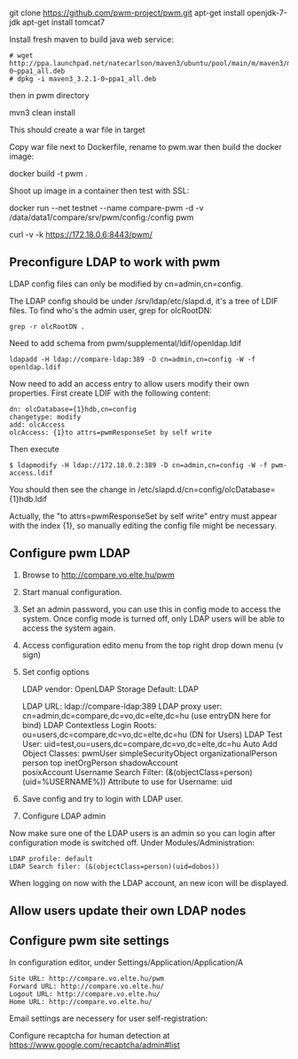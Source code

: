 git clone https://github.com/pwm-project/pwm.git
apt-get install openjdk-7-jdk
apt-get install tomcat7


Install fresh maven to build java web service:

	# wget http://ppa.launchpad.net/natecarlson/maven3/ubuntu/pool/main/m/maven3/maven3_3.2.1-0~ppa1_all.deb
	# dpkg -i maven3_3.2.1-0~ppa1_all.deb

then in pwm directory

mvn3 clean install

This should create a war file in target

Copy war file next to Dockerfile, rename to pwm.war then build the docker image:

docker build -t pwm .

Shoot up image in a container then test with SSL:

 docker run --net testnet --name compare-pwm -d -v /data/data1/compare/srv/pwm/config:/config pwm

 curl -v -k https://172.18.0.6:8443/pwm/
 
## Preconfigure LDAP to work with pwm

LDAP config files can only be modified by cn=admin,cn=config.

The LDAP config should be under /srv/ldap/etc/slapd.d, it's a tree of LDIF files. To find who's the admin user, grep for olcRootDN:

	grep -r olcRootDN .

Need to add schema from pwm/supplemental/ldif/openldap.ldif

	ldapadd -H ldap://compare-ldap:389 -D cn=admin,cn=config -W -f openldap.ldif

Now need to add an access entry to allow users modify their own properties. First create LDIF with the following content:

	dn: olcDatabase={1}hdb,cn=config
	changetype: modify
	add: olcAccess
	olcAccess: {1}to attrs=pwmResponseSet by self write

Then execute

	$ ldapmodify -H ldap://172.18.0.2:389 -D cn=admin,cn=config -W -f pwm-access.ldif
	
You should then see the change in /etc/slapd.d/cn=config/olcDatabase=\{1\}hdb.ldif

Actually, the "to attrs=pwmResponseSet by self write" entry must appear with the index {1}, so manually editing the config file might be necessary.
 
## Configure pwm LDAP

1. Browse to http://compare.vo.elte.hu/pwm
2. Start manual configuration.
3. Set an admin password, you can use this in config mode to access the system. Once config mode is turned off, only LDAP users will be able to access the system again.
4. Access configuration edito menu from the top right drop down menu (v sign)
5. Set config options

	LDAP vendor: OpenLDAP
	Storage Default: LDAP
	
	LDAP URL: ldap://compare-ldap:389
	LDAP proxy user: cn=admin,dc=compare,dc=vo,dc=elte,dc=hu  (use entryDN here for bind)
	LDAP Contextless Login Roots: ou=users,dc=compare,dc=vo,dc=elte,dc=hu (DN for Users)
	LDAP Test User: uid=test,ou=users,dc=compare,dc=vo,dc=elte,dc=hu
	Auto Add Object Classes:
		pwmUser 
		simpleSecurityObject 
		organizationalPerson 
		person 
		top 
		inetOrgPerson 
		shadowAccount  
		posixAccount 
	Username Search Filter: (&(objectClass=person)(uid=%USERNAME%))
	Attribute to use for Username: uid
	
6. Save config and try to login with LDAP user.
7. Configure LDAP admin

Now make sure one of the LDAP users is an admin so you can login after configuration mode is switched off. Under Modules/Administration:

	LDAP profile: default
	LDAP Search filer: (&(objectClass=person)(uid=dobos))

When logging on now with the LDAP account, an new icon will be displayed.

## Allow users update their own LDAP nodes



## Configure pwm site settings

In configuration editor, under Settings/Application/Application/A

	Site URL: http://compare.vo.elte.hu/pwm
	Forward URL: http://compare.vo.elte.hu/
	Logout URL: http://compare.vo.elte.hu/
	Home URL: http://compare.vo.elte.hu/

Email settings are necessery for user self-registration:

Configure recaptcha for human detection at https://www.google.com/recaptcha/admin#list